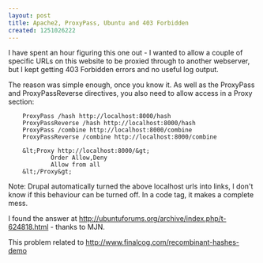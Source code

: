 ```yaml
--- 
layout: post
title: Apache2, ProxyPass, Ubuntu and 403 Forbidden
created: 1251026222
---
```

I have spent an hour figuring this one out - I wanted to allow a couple of specific URLs on this website to be proxied through to another webserver, but I kept getting 403 Forbidden errors and no useful log output.

The reason was simple enough, once you know it.  As well as the ProxyPass and ProxyPassReverse directives, you also need to allow access in a Proxy section:


        ProxyPass /hash http://localhost:8000/hash
        ProxyPassReverse /hash http://localhost:8000/hash
        ProxyPass /combine http://localhost:8000/combine
        ProxyPassReverse /combine http://localhost:8000/combine

        &lt;Proxy http://localhost:8000/&gt;
                Order Allow,Deny
                Allow from all
        &lt;/Proxy&gt;


Note: Drupal automatically turned the above localhost urls into links, I don't know if this behaviour can be turned off.  In a code tag, it makes a complete mess.

I found the answer at http://ubuntuforums.org/archive/index.php/t-624818.html - thanks to MJN.

This problem related to http://www.finalcog.com/recombinant-hashes-demo
